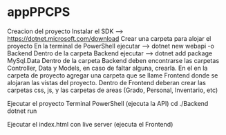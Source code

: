 # appPPCPS

Creacion del proyecto
    Instalar el SDK --> https://dotnet.microsoft.com/download
    Crear una carpeta para alojar el proyecto
    En la terminal de PowerShell ejecutar --> dotnet new webapi -o Backend
    Dentro de la carpeta Backend ejecutar --> dotnet add package MySql.Data
    Dentro de la carpeta Backend deben encontrarse las carpetas Controller, Data y Models, en caso de faltar alguna, crearla.
    En el en la carpeta de proyecto agregar una carpeta que se llame Frontend donde se alojaran las vistas del proyecto.
    Dentro de Frontend deberan crear las carpetas css, js, y las carpetas de areas (Grado, Personal, Inventario, etc)


Ejecutar el proyecto
Terminal PowerShell (ejecuta la API)
    cd ./Backend
    dotnet run

Ejecutar el index.html con live server (ejecuta el Frontend)